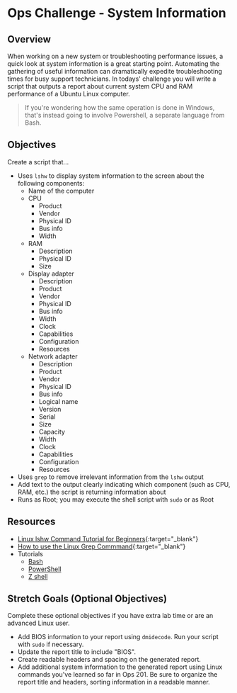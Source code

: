 # Ops Challenge - System Information

## Overview

When working on a new system or troubleshooting performance issues, a quick look at system information is a great starting point. Automating the gathering of useful information can dramatically expedite troubleshooting times for busy support technicians. In todays' challenge you will write a script that outputs a report about current system CPU and RAM performance of a Ubuntu Linux computer.

> If you're wondering how the same operation is done in Windows, that's instead going to involve Powershell, a separate language from Bash.

## Objectives

Create a script that...

- Uses `lshw` to display system information to the screen about the following components:
  - Name of the computer
  - CPU
    - Product
    - Vendor
    - Physical ID
    - Bus info
    - Width
  - RAM
    - Description
    - Physical ID
    - Size
  - Display adapter
    - Description
    - Product
    - Vendor
    - Physical ID
    - Bus info
    - Width
    - Clock
    - Capabilities
    - Configuration
    - Resources
  - Network adapter
    - Description
    - Product
    - Vendor
    - Physical ID
    - Bus info
    - Logical name
    - Version
    - Serial
    - Size
    - Capacity
    - Width
    - Clock
    - Capabilities
    - Configuration
    - Resources
- Uses `grep` to remove irrelevant information from the `lshw` output
- Add text to the output clearly indicating which component (such as CPU, RAM, etc.) the script is returning information about
- Runs as Root; you may execute the shell script with `sudo` or as Root

## Resources

- [Linux lshw Command Tutorial for Beginners](https://www.howtoforge.com/linux-lshw-command/){:target="_blank"}
- [How to use the Linux Grep Commmand](https://careerkarma.com/blog/linux-grep-command/){:target="_blank"}
- Tutorials
  - [Bash](demo/bash.md)
  - [PowerShell](demo/powershell.md)
  - [Z shell](demo/zsh.md)

## Stretch Goals (Optional Objectives)

Complete these optional objectives if you have extra lab time or are an advanced Linux user.

- Add BIOS information to your report using `dmidecode`. Run your script with `sudo` if necessary.
- Update the report title to include "BIOS".
- Create readable headers and spacing on the generated report.
- Add additional system information to the generated report using Linux commands you've learned so far in Ops 201. Be sure to organize the report title and headers, sorting information in a readable manner.
